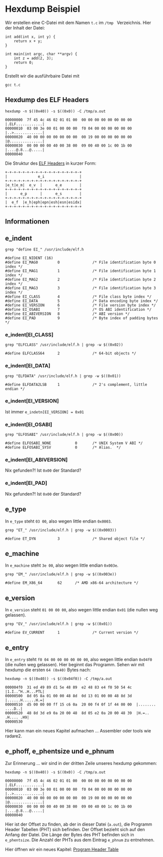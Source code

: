 # Hexdump Beispiel

Wir erstellen eine C-Datei mit dem Namen `t.c` im `/tmp ` Verzeichnis. Hier der Inhalt der Datei:

```
int add(int x, int y) {
    return x + y;
}

int main(int argc, char **argv) {
    int z = add(2, 3);
    return 0;
}
```

Erstellt wir die ausführbaire Datei mit

```
gcc t.c
```

## Hexdump des ELF Headers

```
hexdump -n $((0x40)) -s $((0x0)) -C /tmp/a.out

00000000  7f 45 4c 46 02 01 01 00  00 00 00 00 00 00 00 00  |.ELF............|
00000010  03 00 3e 00 01 00 00 00  f0 04 00 00 00 00 00 00  |..>.............|
00000020  40 00 00 00 00 00 00 00  00 19 00 00 00 00 00 00  |@...............|
00000030  00 00 00 00 40 00 38 00  09 00 40 00 1c 00 1b 00  |....@.8...@.....|
00000040
```

Die Struktur des [ELF Headers](elf-header.md) in kurzer Form:

```
+-+-+-+-+-+-+-+-+-+-+-+-+-+-+-+-+-+
|              e_i                |
+-+-+-+-+-+-+-+-+-+-+-+-+-+-+-+-+-+
|e_t|e_m|  e_v  |      e_e        |
+-+-+-+-+-+-+-+-+-+-+-+-+-+-+-+-+-+
|      e_p      |      e_s        |
+-+-+-+-+-+-+-+-+-+-+-+-+-+-+-+-+-+
|  e_f  |e_h|eph|epn|esh|esn|esidx|
+-+-+-+-+-+-+-+-+-+-+-+-+-+-+-+-+-+
```

## Informationen

## e_indent

```
grep "define EI_" /usr/include/elf.h

#define EI_NIDENT (16)
#define EI_MAG0         0               /* File identification byte 0 index */
#define EI_MAG1         1               /* File identification byte 1 index */
#define EI_MAG2         2               /* File identification byte 2 index */
#define EI_MAG3         3               /* File identification byte 3 index */
#define EI_CLASS        4               /* File class byte index */
#define EI_DATA         5               /* Data encoding byte index */
#define EI_VERSION      6               /* File version byte index */
#define EI_OSABI        7               /* OS ABI identification */
#define EI_ABIVERSION   8               /* ABI version */
#define EI_PAD          9               /* Byte index of padding bytes */
```

### e_indent[EI_CLASS]

```
grep "ELFCLASS" /usr/include/elf.h | grep -w $((0x02))

#define ELFCLASS64      2               /* 64-bit objects */
```

### e_indent[EI_DATA]

```
grep "ELFDATA" /usr/include/elf.h | grep -w $((0x01))

#define ELFDATA2LSB     1               /* 2's complement, little endian */
```

### e_indent[EI_VERSION]

Ist immer `e_indetn[EI_VERSION] = 0x01` 

### e_indent[EI_OSABI]

```
grep "ELFOSABI" /usr/include/elf.h | grep -w $((0x00))

#define ELFOSABI_NONE           0       /* UNIX System V ABI */
#define ELFOSABI_SYSV           0       /* Alias.  */
```

### e_indent[EI_ABIVERSION]

Nix gefunden?! Ist `0x00` der Standard?

### e_indent[EI_PAD]

Nix gefunden?! Ist `0x00` der Standard?

## e_type

In `e_type` steht `03 00`, also wegen little endian `0x0003`.

```
grep "ET_" /usr/include/elf.h | grep -w $((0x0003))

#define ET_DYN          3               /* Shared object file */
```

## e_machine

In `e_machine` steht `3e 00`, also wegen little endian `0x003e`.

```
grep "EM_" /usr/include/elf.h | grep -w $((0x003e))

#define EM_X86_64       62      /* AMD x86-64 architecture */
```

## e_version

In `e_version` steht `01 00 00 00`, also wegen little endian `0x01` (die nullen weg gelassen).

```
grep "EV_" /usr/include/elf.h | grep -w $((0x01))

#define EV_CURRENT      1               /* Current version */
```

## e_entry

In `e_entry` steht `f0 04 00 00 00 00 00 00`, also wegen little endian `0x04f0` (die nullen weg gelassen).
Hier beginnt das Programm. Sehen wir mit hexdump die ersten `64 (0x40)` Bytes nach:

```
hexdump -n $((0x40)) -s $((0x04f0)) -C /tmp/a.out

000004f0  31 ed 49 89 d1 5e 48 89  e2 48 83 e4 f0 50 54 4c  |1.I..^H..H...PTL|
00000500  8d 05 8a 01 00 00 48 8d  0d 13 01 00 00 48 8d 3d  |......H......H.=|
00000510  d5 00 00 00 ff 15 c6 0a  20 00 f4 0f 1f 44 00 00  |........ ....D..|
00000520  48 8d 3d e9 0a 20 00 48  8d 05 e2 0a 20 00 48 39  |H.=.. .H.... .H9|
00000530
```

Hier kann man ein neues Kapitel aufmachen ... Assembler oder tools wie radare2.

## e_phoff, e_phentsize und e_phnum

Zur Erinnerung ... wir sind in der dritten Zeile unseres hexdump gekommen:

```
hexdump -n $((0x40)) -s $((0x0)) -C /tmp/a.out

00000000  7f 45 4c 46 02 01 01 00  00 00 00 00 00 00 00 00  |.ELF............|
00000010  03 00 3e 00 01 00 00 00  f0 04 00 00 00 00 00 00  |..>.............|
00000020  40 00 00 00 00 00 00 00  00 19 00 00 00 00 00 00  |@...............|
00000030  00 00 00 00 40 00 38 00  09 00 40 00 1c 00 1b 00  |....@.8...@.....|
00000040
```

Hier ist der Offset zu finden, ab der in dieser Datei (`a.out`), die Programm Header Tabellen (PHT) sich befinden. Der Offset bezieht sich auf den
Anfang der Datei. Die Länge der Bytes des PHT befinden sich in `e_phentsize`. Die Anzahl der PHTs aus dem Eintrag `e_phnum` zu entnehmen.

Hier öffnen wir ein neues Kapitel: [Program Header Table](elf-hexdump-pht.md)
